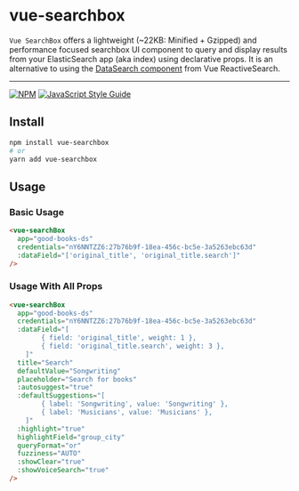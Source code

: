 # vue-searchbox

>

`Vue SearchBox` offers a lightweight (~22KB: Minified + Gzipped) and performance focused searchbox UI component to query and display results from your ElasticSearch app (aka index) using declarative props. It is an alternative to using the [DataSearch component](https://docs.appbase.io/docs/reactivesearch/vue/search/DataSearch/) from Vue ReactiveSearch.

---

[![NPM](https://img.shields.io/npm/v/vue-searchbox.svg)](https://www.npmjs.com/package/vue-searchbox) [![JavaScript Style Guide](https://img.shields.io/badge/code_style-standard-brightgreen.svg)](https://standardjs.com)

## Install

```bash
npm install vue-searchbox
# or
yarn add vue-searchbox
```

## Usage

### Basic Usage

```html
<vue-searchBox
  app="good-books-ds"
  credentials="nY6NNTZZ6:27b76b9f-18ea-456c-bc5e-3a5263ebc63d"
  :dataField="['original_title', 'original_title.search']"
/>
```

### Usage With All Props

```html
<vue-searchBox
  app="good-books-ds"
  credentials="nY6NNTZZ6:27b76b9f-18ea-456c-bc5e-3a5263ebc63d"
  :dataField="[
		{ field: 'original_title', weight: 1 },
		{ field: 'original_title.search', weight: 3 },
	]"
  title="Search"
  defaultValue="Songwriting"
  placeholder="Search for books"
  :autosuggest="true"
  :defaultSuggestions="[
		{ label: 'Songwriting', value: 'Songwriting' },
		{ label: 'Musicians', value: 'Musicians' },
	]"
  :highlight="true"
  highlightField="group_city"
  queryFormat="or"
  fuzziness="AUTO"
  :showClear="true"
  :showVoiceSearch="true"
/>
```
